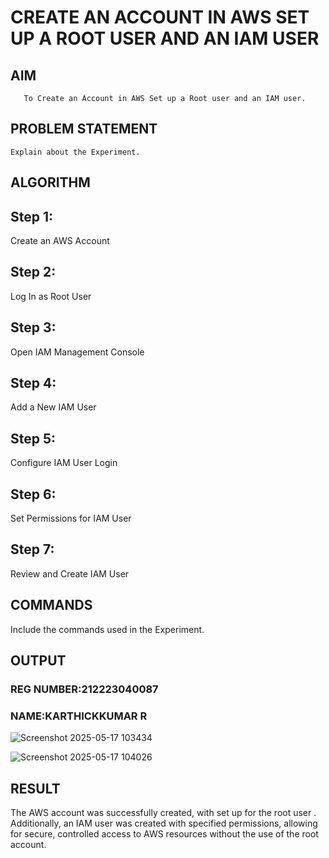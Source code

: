 # CREATE AN  ACCOUNT IN AWS SET UP A ROOT USER AND AN IAM USER 
## AIM
       To Create an Account in AWS Set up a Root user and an IAM user.
       
## PROBLEM STATEMENT
    Explain about the Experiment.

## ALGORITHM
## Step 1:
Create an AWS Account

## Step 2:
Log In as Root User

## Step 3:
Open IAM Management Console

## Step 4:
Add a New IAM User

## Step 5:
Configure IAM User Login

## Step 6:
Set Permissions for IAM User

## Step 7:
Review and Create IAM User

## COMMANDS
Include the commands used in the Experiment.

## OUTPUT
### REG NUMBER:212223040087
### NAME:KARTHICKKUMAR R
 
 ![Screenshot 2025-05-17 103434](https://github.com/user-attachments/assets/c71e9a7a-afe9-4d95-ba21-4d3e380b4040)

 ![Screenshot 2025-05-17 104026](https://github.com/user-attachments/assets/e778c098-5350-412b-ac4b-925f9bdd6189)


## RESULT
The AWS account was successfully created, with set up for the root user . Additionally, an IAM user was created with specified permissions, allowing for secure, controlled access to AWS resources without the use of the root account.
 

  


